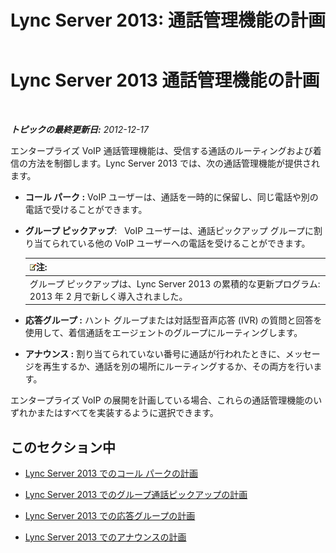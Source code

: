 ﻿---
title: 'Lync Server 2013: 通話管理機能の計画'
TOCTitle: 通話管理機能の計画
ms:assetid: 5f557345-5a04-45d6-b274-c02dbfe41b33
ms:mtpsurl: https://technet.microsoft.com/ja-jp/library/Gg398421(v=OCS.15)
ms:contentKeyID: 48272281
ms.date: 05/19/2016
mtps_version: v=OCS.15
ms.translationtype: HT
---

# Lync Server 2013 通話管理機能の計画

 

_**トピックの最終更新日:** 2012-12-17_

エンタープライズ VoIP 通話管理機能は、受信する通話のルーティングおよび着信の方法を制御します。Lync Server 2013 では、次の通話管理機能が提供されます。

  - **コール パーク :** VoIP ユーザーは、通話を一時的に保留し、同じ電話や別の電話で受けることができます。

  - **グループ ピックアップ**:   VoIP ユーザーは、通話ピックアップ グループに割り当てられている他の VoIP ユーザーへの電話を受けることができます。
    
    <table>
    <thead>
    <tr class="header">
    <th><img src="images/Gg412781.note(OCS.15).gif" title="note" alt="note" />注:</th>
    </tr>
    </thead>
    <tbody>
    <tr class="odd">
    <td>グループ ピックアップは、Lync Server 2013 の累積的な更新プログラム: 2013 年 2 月で新しく導入されました。</td>
    </tr>
    </tbody>
    </table>


  - **応答グループ :** ハント グループまたは対話型音声応答 (IVR) の質問と回答を使用して、着信通話をエージェントのグループにルーティングします。

  - **アナウンス :** 割り当てられていない番号に通話が行われたときに、メッセージを再生するか、通話を別の場所にルーティングするか、その両方を行います。

エンタープライズ VoIP の展開を計画している場合、これらの通話管理機能のいずれかまたはすべてを実装するように選択できます。

## このセクション中

  - [Lync Server 2013 でのコール パークの計画](lync-server-2013-planning-for-call-park.md)

  - [Lync Server 2013 でのグループ通話ピックアップの計画](lync-server-2013-planning-for-group-call-pickup.md)

  - [Lync Server 2013 での応答グループの計画](lync-server-2013-planning-for-response-groups.md)

  - [Lync Server 2013 でのアナウンスの計画](lync-server-2013-planning-for-announcements.md)

